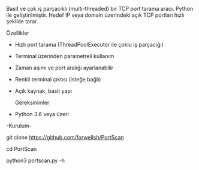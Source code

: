 Basit ve çok iş parçacıklı (multi-threaded) bir TCP port tarama aracı. Python ile geliştirilmiştir. Hedef IP veya domain üzerindeki açık TCP portları hızlı şekilde tarar.

Özellikler

- Hızlı port tarama (ThreadPoolExecutor ile çoklu iş parçacığı)
- Terminal üzerinden parametreli kullanım
- Zaman aşımı ve port aralığı ayarlanabilir
- Renkli terminal çıktısı (isteğe bağlı)
- Açık kaynak, basit yapı

  Gereksinimler

- Python 3.6 veya üzeri

 -Kurulum-

git clone https://github.com/forwellsh/PortScan


cd PortScan


python3 portscan.py -h
